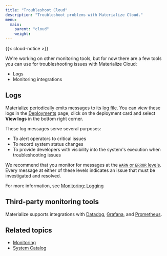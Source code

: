 ```yaml
---
title: "Troubleshoot Cloud"
description: "Troubleshoot problems with Materialize Cloud."
menu:
  main:
    parent: "cloud"
    weight:
---
```


{{< cloud-notice >}}

We're working on other monitoring tools, but for now there are a few tools you can use for troubleshooting issues with Materialize Cloud:

* Logs
* Monitoring integrations

## Logs

Materialize periodically emits messages to its [log file](/cli/#log-filter). You can view these logs in the [Deployments](https://cloud.materialize.com/deployments) page, click on the deployment card and select **View logs** in the bottom right corner.

These log messages serve several purposes:

  * To alert operators to critical issues
  * To record system status changes
  * To provide developers with visibility into the system's execution when
    troubleshooting issues

We recommend that you monitor for messages at the [`WARN` or `ERROR`
levels](/ops/monitoring/#levels). Every message at either of these levels indicates an issue
that must be investigated and resolved.

For more information, see [Monitoring: Logging](/ops/monitoring/#logging)

## Third-party monitoring tools

Materialize supports integrations with [Datadog](/ops/monitoring/#datadog), [Grafana](/ops/monitoring/#grafana), and [Prometheus](/ops/monitoring/#prometheus).

## Related topics

- [Monitoring](/ops/monitoring)
- [System Catalog](/sql/system-catalog)

